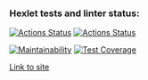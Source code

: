 ### Hexlet tests and linter status:
[![Actions Status](https://github.com/dimaevan/python-project-lvl4/workflows/hexlet-check/badge.svg)](https://github.com/dimaevan/python-project-lvl4/actions)
[![Actions Status](https://github.com/dimaevan/python-project-lvl4/workflows/dimaevan-lin&test/badge.svg)](https://github.com/dimaevan/python-project-lvl4/actions)

[![Maintainability](https://api.codeclimate.com/v1/badges/4438aa61d7196936be8a/maintainability)](https://codeclimate.com/github/dimaevan/python-project-lvl4/maintainability)
[![Test Coverage](https://api.codeclimate.com/v1/badges/4438aa61d7196936be8a/test_coverage)](https://codeclimate.com/github/dimaevan/python-project-lvl4/test_coverage)

[Link to site](https://desolate-waters-66248.herokuapp.com/)